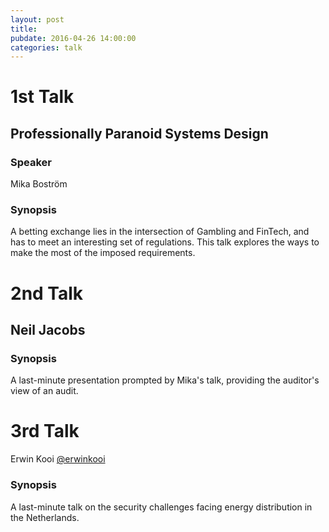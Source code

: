 ```yaml
---
layout: post
title: 
pubdate: 2016-04-26 14:00:00
categories: talk
---
```


# 1st Talk

## Professionally Paranoid Systems Design


### Speaker

Mika Boström

### Synopsis

A betting exchange lies in the intersection of Gambling and FinTech, and has to meet an
interesting set of regulations. This talk explores the ways to make the most of the imposed
requirements.


# 2nd Talk

## Neil Jacobs

### Synopsis

A last-minute presentation prompted by Mika's talk, providing the auditor's view of an audit.


# 3rd Talk

Erwin Kooi [@erwinkooi](https://twitter.com/erwinkooi)

### Synopsis

A last-minute talk on the security challenges facing energy distribution in the Netherlands.

